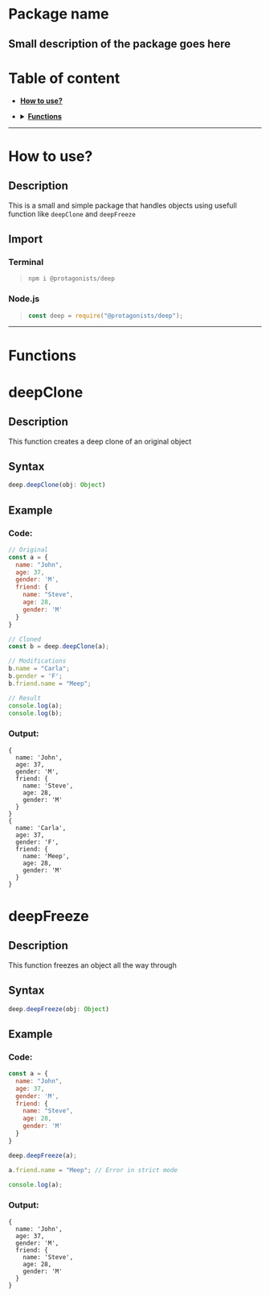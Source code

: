 # Package name

## Small description of the package goes here



# Table of content

* [**How to use?**](#how-to-use)
* <details><summary><a href="functions"><b>Functions</b></a></summary>
  <p>

    * [**deepClone**](#deepclone)
    * [**deepFreeze**](#deepfreeze)

  </p>
</details>

---



# How to use?

## Description

This is a small and simple package that handles objects using usefull function like `deepClone` and `deepFreeze`

## Import

### Terminal

> `npm i @protagonists/deep`

### Node.js

> ```js
> const deep = require("@protagonists/deep");
> ```

---



# Functions

# deepClone

## Description

This function creates a deep clone of an original object

## Syntax

```js
deep.deepClone(obj: Object)
```

## Example

### Code:

```js
// Original
const a = {
  name: "John",
  age: 37,
  gender: 'M',
  friend: {
    name: "Steve",
    age: 28,
    gender: 'M'
  }
}

// Cloned
const b = deep.deepClone(a);

// Modifications
b.name = "Carla";
b.gender = 'F';
b.friend.name = "Meep";

// Result
console.log(a);
console.log(b);
```

### Output:

```
{
  name: 'John',
  age: 37,
  gender: 'M',
  friend: {
    name: 'Steve',
    age: 28,
    gender: 'M'
  }
}
{
  name: 'Carla',
  age: 37,
  gender: 'F',
  friend: {
    name: 'Meep',
    age: 28,
    gender: 'M'
  }
}
```



# deepFreeze

## Description

This function freezes an object all the way through

## Syntax

```js
deep.deepFreeze(obj: Object)
```

## Example

### Code:

```js
const a = {
  name: "John",
  age: 37,
  gender: 'M',
  friend: {
    name: "Steve",
    age: 28,
    gender: 'M'
  }
}

deep.deepFreeze(a);

a.friend.name = "Meep"; // Error in strict mode

console.log(a);
```

### Output:

```
{
  name: 'John',
  age: 37,
  gender: 'M',
  friend: {
    name: 'Steve',
    age: 28,
    gender: 'M'
  }
}
